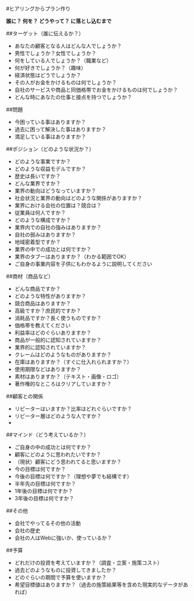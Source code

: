 #ヒアリングからプラン作り

**誰に？
何を？
どうやって？
に落とし込むまで**


##ターゲット（誰に伝えるか？）

* あなたの顧客となる人はどんな人でしょうか？
* 男性でしょうか？女性でしょうか？
* 何をしている人でしょうか？（職業など）
* 何が好きでしょうか？（趣味）
* 経済状態はどうでしょうか？
* その人がお金をかけるものは何でしょうか？
* 自社のサービスや商品と同価格帯でお金をかけるものは何でしょうか？
* どんな時にあなたの仕事と接点を持つでしょうか？

##問題
* 今困っている事はありますか？
* 過去に困って解決した事はありますか？
* 満足している事はありますか？

##ポジション（どのような状況か？）
* どのような事業ですか？
* どのような収益モデルですか？
* 歴史は長いですか？
* どんな業界ですか？
* 業界の動向はどうなっていますか？
* 社会状況と業界の動向はどのような関係がありますか？
* 業界における会社の位置は？競合は？
* 従業員は何人ですか？
* どのような構成ですか？
* 業界内での自社の強みはありますか？
* 自社の弱みはありますか？
* 地域密着型ですか？
* 業界の中での成功とは何ですか？
* 業界のタブーはありますか？（わかる範囲でOK）
* ご自身の事業内容を子供にもわかるように説明してください

##商材（商品など）
* どんな商品ですか？
* どのような特性がありますか？
* 競合商品はありますか？
* 高級ですか？庶民的ですか？
* 消耗品ですか？長く使うものですか？
* 価格帯を教えてください
* 利益率はどのぐらいありますか？
* 商品が一般的に認知されていますか？
* 業界的に認知されていますか？
* クレームはどのようなものがありますか？
* 在庫はありますか？（すぐに仕入れられますか？）
* 使用期限などはありますか？
* 素材はありますか？（テキスト・画像・ロゴ）
* 著作権的なところはクリアしていますか？

##顧客との関係
* リピーターはいますか？比率はどれぐらいですか？
* リピーター層はどのような人ですか？
*

##マインド（どう考えているか？）

* ご自身の中の成功とは何ですか？
* 顧客にどのように思われたいですか？
* （現状）顧客にどう思われてると思いますか？
* 今の目標は何ですか？
* 今後の目標は何ですか？（理想や夢でも結構です）
* 半年先の目標は何ですか？
* 1年後の目標は何ですか？
* 3年後の目標は何ですか？

##その他

* 会社でやってるその他の活動
* 会社の歴史
* 会社の人はWebに強いか、使っているか？

##予算

* どれだけの投資を考えていますか？（調査・立案・施策コスト）
* 過去どのようなものに投資してきましたか？
* どのぐらいの期間で予算を使いますか？
* 希望目標値はありますか？（過去の施策結果等を含めた現実的なデータがあれば）